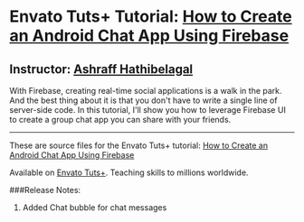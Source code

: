 # Envato Tuts+ Tutorial: [How to Create an Android Chat App Using Firebase][published url]
## Instructor: [Ashraff Hathibelagal][instructor url]

With Firebase, creating real-time social applications is a walk in the park. And the best thing about it is that you don't have to write a single line of server-side code. In this tutorial, I'll show you how to leverage Firebase UI to create a group chat app you can share with your friends.

------

These are source files for the Envato Tuts+ tutorial: [How to Create an Android Chat App Using Firebase][published url]

Available on [Envato Tuts+](https://tutsplus.com). Teaching skills to millions worldwide.

[published url]: http://code.tutsplus.com/tutorials/how-to-create-an-android-chat-app-using-firebase--cms-27397
[instructor url]: https://tutsplus.com/authors/ashraff-hathibelagal

###Release Notes:
1. Added Chat bubble for chat messages
